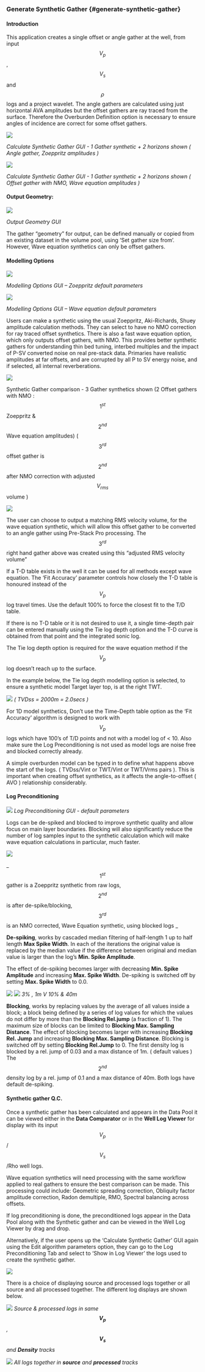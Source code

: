 ### Generate Synthetic Gather {#generate-synthetic-gather}

#### Introduction

This application creates a single offset or angle gather at the well, from input $$V_p$$, $$V_s$$ and $$\rho$$ logs and a project wavelet. The angle gathers are calculated using just horizontal AVA amplitudes but the offset gathers are ray traced from the surface. Therefore the Overburden Definition option is necessary to ensure angles of incidence are correct for some offset gathers.

![](/assets/055_Interpretation.PNG)

_Calculate Synthetic Gather GUI -  1 Gather synthetic + 2 horizons shown ( Angle gather,  Zoeppritz amplitudes )_

![](/assets/056_Interpretation.PNG)

_Calculate Synthetic Gather GUI -  1 Gather synthetic + 2 horizons shown ( Offset gather with NMO,  Wave equation amplitudes )_

#### Output Geometry:

![](/assets/057_Interpretation.PNG)

_Output Geometry GUI_

The gather “geometry” for output, can be defined manually or copied from an existing dataset in the volume pool, using ‘Set gather size from’. However, Wave equation synthetics can only be offset gathers.

#### Modelling Options

![](/assets/058_Interpretation.PNG)

_Modelling Options GUI – Zoeppritz default parameters_

![](/assets/059_Interpretation.PNG)

_Modelling Options GUI – Wave equation default parameters_

Users can make a synthetic using the usual Zoeppritz, Aki-Richards, Shuey amplitude calculation methods. They can select to have no NMO correction for ray traced offset synthetics. There is also a fast wave equation option, which only outputs offset gathers, with NMO. This provides better synthetic gathers for understanding thin bed tuning, interbed multiples and the impact of P-SV converted noise on real pre-stack data. Primaries have realistic amplitudes at far offsets, and are corrupted by all P to SV energy noise, and if selected, all internal reverberations.

![](/assets/060_Interpretation.PNG)

Synthetic Gather comparison  -  3 Gather synthetics shown 
(2 Offset gathers with NMO : $$1^{st}$$ Zoeppritz  & $$2^{nd}$$ Wave equation amplitudes)
( $$3^{rd}$$ offset gather is $$2^{nd}$$ after NMO correction with adjusted $$V_{rms}$$ volume )


![](/assets/061_Interpretation.PNG)

The user can choose to output a matching RMS velocity volume, for the wave equation synthetic, which will allow this offset gather to be converted to an angle gather using Pre-Stack Pro processing.  The $$3^{rd}$$ right hand gather above was created using this “adjusted RMS velocity volume”

If a T-D table exists in the well it can be used for all methods except wave equation. The ‘Fit Accuracy’ parameter controls how closely the T-D table is honoured instead of the $$V_p$$ log travel times. Use the default 100% to force the closest fit to the T/D table.

If there is no T-D table or it is not desired to use it, a single time-depth pair can be entered manually using the Tie log depth option and the T-D curve is obtained from that point and the integrated sonic log.

The Tie log depth option is required for the wave equation method if the $$V_p$$ log doesn’t reach up to the surface.

In the example below, the Tie log depth modelling option is selected, to ensure a synthetic model Target layer top, is at the right TWT.

![](/assets/062_Interpretation.PNG)
_( TVDss = 2000m = 2.0secs )_

For 1D model synthetics, Don’t use the Time-Depth table option as the ‘Fit Accuracy’ algorithm is designed to work with $$V_p$$ logs which have 100’s of T/D points and not with a model log of < 10. Also make sure the Log Preconditioning is not used as model logs are noise free and blocked correctly already.

A simple overburden model can be typed in to define what happens above the start of the logs. ( TVDss/Vint or TWT/Vint or TWT/Vrms pairs ).  This is important when creating offset synthetics, as it affects the angle-to-offset ( AVO ) relationship considerably.


#### Log Preconditioning

![](/assets/063_Interpretation.PNG)
_Log Preconditioning GUI -  default parameters_

Logs can be de-spiked and blocked to improve synthetic quality and allow focus on main layer boundaries. Blocking will also significantly reduce the number of log samples input to the synthetic calculation which will make wave equation calculations in particular, much faster.

![](/assets/064_Interpretation.PNG)

_$$1^{st}$$ gather is a Zoeppritz synthetic from raw logs, $$2^{nd}$$ is after de-spike/blocking,
$$3^{rd}$$ is an NMO corrected, Wave Equation synthetic, using blocked logs _


**De-spiking**, works by cascaded median filtering of half-length 1 up to half length **Max Spike Width**. In each of the iterations the original value is replaced by the median value if the difference between original and median value is larger than the log’s **Min. Spike Amplitude**. 

The effect of de-spiking becomes larger with decreasing **Min. Spike Amplitude** and increasing **Max. Spike Width**. De-spiking is switched off by setting **Max. Spike Width** to 0.0. 

![](/assets/065_Interpretation.PNG)
![](/assets/066_Interpretation.PNG)
_3% ,  1m       V    10% & 40m_

**Blocking**, works by replacing values by the average of all values inside a block; a block being defined by a series of log values for which the values do not differ by more than the **Blocking Rel.jump**  (a fraction of 1). 
The maximum size of blocks can be limited to **Blocking Max. Sampling Distance**. 
The effect of blocking becomes larger with increasing **Blocking Rel. Jump** and increasing **Blocking Max. Sampling Distance**. Blocking is switched off by setting **Blocking Rel.Jump** to 0.
The first density log is blocked by a rel. jump of 0.03 and a max distance of 1m.   ( default values )
The $$2^{nd}$$ density log by a rel. jump of 0.1 and a max distance of 40m.
Both logs have default de-spiking.

#### Synthetic gather Q.C.

Once a synthetic gather has been calculated and appears in the Data Pool it can be viewed either in the **Data Comparator** or in the **Well Log Viewer** for display with its input $$V_p$$/$$V_s$$/Rho well logs.

Wave equation synthetics will need processing with the same workflow applied to real gathers to ensure the best comparison can be made. This processing could include: Geometric spreading correction, Obliquity factor amplitude correction, Radon demultiple, RMO, Spectral balancing across offsets. 

If log preconditioning is done, the preconditioned logs appear in the Data Pool along with the Synthetic gather and can be viewed in the Well Log Viewer by drag and drop.

Alternatively, if the user opens up the ‘Calculate Synthetic Gather’ GUI again using the Edit algorithm parameters option, they can go to the Log Preconditioning Tab and select to ‘Show in Log Viewer’ the logs used to create the synthetic gather.

![](/assets/067_Interpretation.PNG)

There is a choice of displaying source and processed logs together or all source and all processed together. The different log displays are shown below.

![](/assets/068_Interpretation.PNG)
_Source & processed logs in same **$$V_p$$**, **$$V_s$$** and **Density** tracks_

![](/assets/069_Interpretation.PNG)
_All logs together in **source** and **processed** tracks_